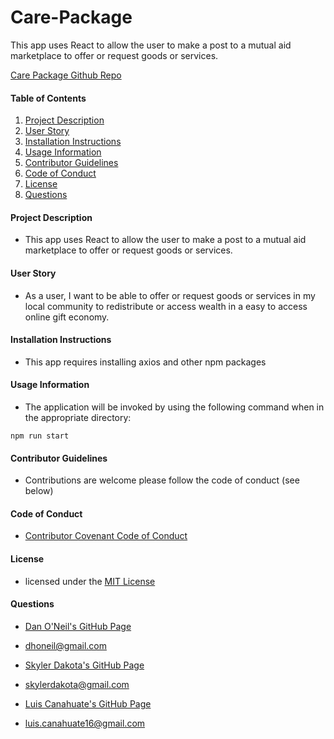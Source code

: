 # Care-Package
This app uses React to allow the user to make a post to a mutual aid marketplace to offer or request goods or services.

[Care Package Github Repo](https://github.com/dandandanoneil/care-package)

<!-- [Care Package Deployed](Dan Add Link)

![Demo](public/assets/img/home.png)

![Demo](./public/assets/img/posts.png) 

![Demo](public/assets/img/postdetail.png)

![Demo](./public/assets/img/user.png) 

![Demo](public/assets/img/meetteam.png)

![Demo](./public/assets/img/mission.png) 

-->


#### Table of Contents

1. [Project Description](#project-description)
2. [User Story](#user-story)
3. [Installation Instructions](#installation-instructions)
4. [Usage Information](#usage-information)
5. [Contributor Guidelines](#contributor-guidelines)
6. [Code of Conduct](#code-of-conduct)
7. [License](#license)
8. [Questions](#questions)

#### Project Description

* This app uses React to allow the user to make a post to a mutual aid marketplace to offer or request goods or services.

#### User Story

* As a user, I want to be able to offer or request goods or services in my local community to redistribute or access wealth in a easy to access online gift economy.

#### Installation Instructions

* This app requires installing axios and other npm packages

#### Usage Information

* The application will be invoked by using the following command when in the appropriate directory:

```
npm run start
```

#### Contributor Guidelines

* Contributions are welcome please follow the code of conduct (see below)

#### Code of Conduct

* [Contributor Covenant Code of Conduct](https://www.contributor-covenant.org/version/2/0/code_of_conduct/code_of_conduct.md)

#### License

* licensed under the [MIT License](Develop/LICENSE.txt)

#### Questions

* [Dan O'Neil's GitHub Page](http://github.com/dandandanoneil)
* dhoneil@gmail.com

* [Skyler Dakota's GitHub Page](http://github.com/skylerdakota)
* skylerdakota@gmail.com

* [Luis Canahuate's GitHub Page](http://github.com/canahuate16)
* luis.canahuate16@gmail.com